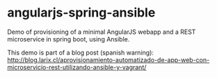 angularjs-spring-ansible
========================

Demo of provisioning of a minimal AngularJS webapp and a REST microservice in spring boot, using Ansible.

This demo is part of a blog post (spanish warning): http://blog.larix.cl/aprovisionamiento-automatizado-de-app-web-con-microservicio-rest-utilizando-ansible-y-vagrant/

